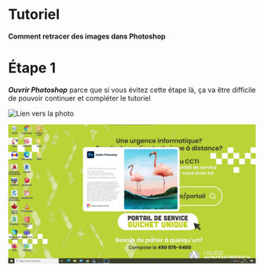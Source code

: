 # Tutoriel
**Comment retracer des images dans Photoshop**

# Étape 1
 ***Ouvrir Photoshop*** parce que si vous évitez cette étape là, ça va être difficile de pouvoir continuer et compléter le tutoriel

![Lien vers la photo](medias/Ouvrir_phtoshop.png)

![Lien vers la photo](medias/menu_d'accueil.png)
